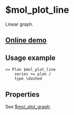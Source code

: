 # $mol_plot_line

Linear graph.

## [Online demo](http://eigenmethod.github.io/mol/#demo=mol_plot)

## Usage example

```tree
<= Plan $mol_plot_line
	series <= plan /
	type \dashed
```

## Properties

See [$mol_plot_graph](../graph).
